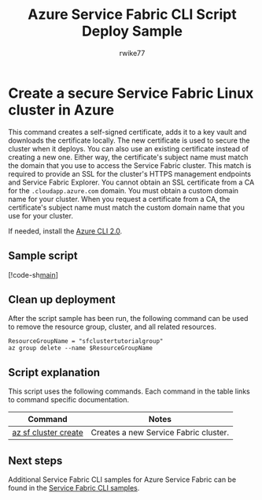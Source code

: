﻿---
title: Azure Service Fabric CLI Script Deploy Sample
description: Create a secure Service Fabric Linux cluster in using the Azure Service Fabric CLI.
services: service-fabric
documentationcenter: 
author: rwike77
manager: timlt
editor: 
tags: azure-service-management

ms.assetid: 
ms.service: service-fabric
ms.workload: multiple
ms.devlang: na
ms.topic: sample
ms.date: 09/18/2017
ms.author: ryanwi
ms.custom: mvc
---

# Create a secure Service Fabric Linux cluster in Azure

This command creates a self-signed certificate, adds it to a key vault and downloads the certificate locally.  The new certificate is used to secure the cluster when it deploys.  You can also use an existing certificate instead of creating a new one.  Either way, the certificate's subject name must match the domain that you use to access the Service Fabric cluster. This match is required to provide an SSL for the cluster's HTTPS management endpoints and Service Fabric Explorer. You cannot obtain an SSL certificate from a CA for the `.cloudapp.azure.com` domain. You must obtain a custom domain name for your cluster. When you request a certificate from a CA, the certificate's subject name must match the custom domain name that you use for your cluster.

If needed, install the [Azure CLI 2.0](/en-us/cli/azure/install-azure-cli?view=azure-cli-latest).

## Sample script

[!code-sh[main](../../../cli_scripts/service-fabric/create-cluster/create-cluster.sh "Deploy an application to a cluster")]

## Clean up deployment

After the script sample has been run, the following command can be used to remove the resource group, cluster, and all related resources.

```azurecli
ResourceGroupName = "sfclustertutorialgroup"
az group delete --name $ResourceGroupName
```

## Script explanation

This script uses the following commands. Each command in the table links to command specific documentation.

| Command | Notes |
|---|---|
| [az sf cluster create](https://docs.microsoft.com/en-us/cli/azure/sf/cluster?view=azure-cli-latest#az_sf_cluster_create) | Creates a new Service Fabric cluster.  |

## Next steps

Additional Service Fabric CLI samples for Azure Service Fabric can be found in the [Service Fabric CLI samples](../samples-cli.md).
